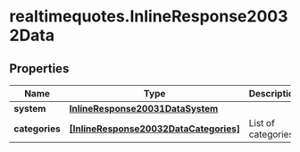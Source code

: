 # realtimequotes.InlineResponse20032Data

## Properties

Name | Type | Description | Notes
------------ | ------------- | ------------- | -------------
**system** | [**InlineResponse20031DataSystem**](InlineResponse20031DataSystem.md) |  | [optional] 
**categories** | [**[InlineResponse20032DataCategories]**](InlineResponse20032DataCategories.md) | List of categories. | [optional] 


